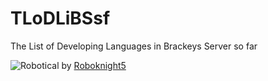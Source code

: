 # TLoDLiBSsf
The List of Developing Languages in Brackeys Server so far

![Robotical](https://github.com/roboknight5/Roboticol) by [Roboknight5](https://github.com/roboknight5/)
